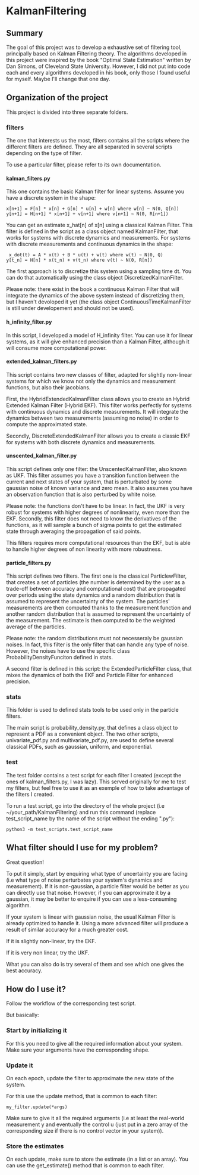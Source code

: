 # KalmanFiltering


## Summary

The goal of this project was to develop a exhaustive set of filtering tool, principally based on Kalman Filtering theory. The algorithms developed in this project were inspired by the book "Optimal State Estimation" written by Dan Simons, of Cleveland State University. However, I did not put into code each and every algorithms developed in his book, only those I found useful for myself. Maybe I'll change that one day.

## Organization of the project

This project is divided into three separate folders.

### filters

The one that interests us the most, filters contains all the scripts where the different filters are defined. They are all separated in several scripts depending on the type of filter. 

To use a particular filter, please refer to its own documentation.

#### kalman_filters.py
This one contains the basic Kalman filter for linear systems. Assume you have a discrete system in the shape:

    x[n+1] = F[n] * x[n] + G[n] * u[n] + w[n] where w[n] ~ N(0, Q[n])
    y[n+1] = H[n+1] * x[n+1] + v[n+1] where v[n+1] ~ N(0, R[n+1])

You can get an estimate x_hat[n] of x[n] using a classical Kalman Filter. This filter is defined in the script as a class object named KalmanFilter, that works for systems with discrete dynamics and measurements. For systems with discrete measurements and continuous dynamics in the shape:

     x_dot(t) = A * x(t) + B * u(t) + w(t) where w(t) ~ N(0, Q)
    y[t_n] = H[n] * x(t_n) + v(t_n) where v(t) ~ N(0, R[n])

The first approach is to discretize this system using a sampling time dt. You can do that automatically using the class object DiscretizedKalmanFilter. 

Please note: there exist in the book a continuous Kalman Filter that will integrate the dynamics of the above system instead of discretizing them, but I haven't devoloped it yet (the class object ContinuousTimeKalmanFilter is still under developement and should not be used).

#### h_infinity_filter.py

In this script, I developed a model of H_infinity filter. You can use it for linear systems, as it will give enhanced precision than a Kalman Filter, although it will consume more computational power.

#### extended_kalman_filters.py

This script contains two new classes of filter, adapted for slightly non-linear systems for which we know not only the dynamics and measurement functions, but also their jacobians. 

First, the HybridExtendedKalmanFilter class allows you to create an Hybrid Extended Kalman Filter (Hybrid EKF). This filter works perfectly for systems with continuous dynamics and discrete measurements. It will integrate the dynamics between two measurements (assuming no noise) in order to compute the approximated state.

Secondly, DiscreteExtendedKalmanFilter allows you to create a classic EKF for systems with both discrete dynamics and measurements.

#### unscented_kalman_filter.py

This script defines only one filter: the UnscentedKalmanFilter, also known as UKF. This filter assumes you have a transition function between the current and next states of your system, that is perturbated by some gaussian noise of known variance and zero mean. It also assumes you have an observation function that is also perturbed by white noise.

Please note: the functions don't have to be linear. In fact, the UKF is very robust for systems with higher degrees of nonlinearity, even more than the EKF. Secondly, this filter does not need to know the derivatives of the functions, as it will sample a bunch of sigma points to get the estimated state through averaging the propagation of said points.

This filters requires more computational resources than the EKF, but is able to handle higher degrees of non linearity with more robustness.

#### particle_filters.py

This script defines two filters. The first one is the classical ParticlewFilter, that creates a set of particles (the number is determined by the user as a trade-off between accuracy and computational cost) that are propagated over periods using the state dynamics and a random distribution that is assumed to represent the uncertainty of the system. The particles' measurements are then computed thanks to the measurement function and another random distribution that is assumed to represent the uncertainty of the measurement. The estimate is then computed to be the weighted average of the particles.

Please note: the random distributions must not necesseraly be gaussian noises. In fact, this filter is the only filter that can handle any type of noise. However, the noises have to use the specific class ProbabilityDensityFunciton defined in stats. 


A second filter is defined in this script: the ExtendedParticleFilter class, that mixes the dynamics of both the EKF and Particle Filter for enhanced precision. 

### stats

This folder is used to defined stats tools to be used only in the particle filters.

The main script is probability_density.py, that defines a class object to represent a PDF as a convenient object. The two other scripts, univariate_pdf.py and multivariate_pdf.py, are used to define several classical PDFs, such as gaussian, uniform, and exponential.

### test

The test folder contains a test script for each filter I created (except the ones of kalman_filters.py, I was lazy). This served originally for me to test my filters, but feel free to use it as an exemple of how to take advantage of the filters I created. 

To run a test script, go into the directory of the whole project (i.e ~/your_path/KalmanFiltering) and run this command (replace test_script_name by the name of the script without the ending ".py"):

    python3 -m test_scripts.test_script_name

## What filter should I use for my problem?

Great question!

To put it simply, start by enquiring what type of uncertainty you are facing (i.e what type of noise perturbates your system's dynamics and measurement). If it is non-gaussian, a particle filter would be better as you can directly use that noise. However, if you can approximate it by a gaussian, it may be better to enquire if you can use a less-consuming algorithm.

If your system is linear with gaussian noise, the usual Kalman Filter is already optimized to handle it. Using a more advanced filter will produce a result of similar accuracy for a much greater cost.

If it is slightly non-linear, try the EKF.

If it is very non linear, try the UKF.

What you can also do is try several of them and see which one gives the best accuracy. 

## How do I use it?

Follow the workflow of the corresponding test script.

But basically:

### Start by initializing it 

For this you need to give all the required information about your system. Make sure your arguments have the corresponding shape.

### Update it

On each epoch, update the filter to approximate the new state of the system. 

For this use the update method, that is common to each filter:

    my_filter.update(*args)

Make sure to give it all the required arguments (i.e at least the real-world measurement y and eventually the control u (just put in a zero array of the corresponding size if there is no control vector in your system)).

### Store the estimates

On each update, make sure to store the estimate (in a list or an array). You can use the get_estimate() method that is common to each filter. 
